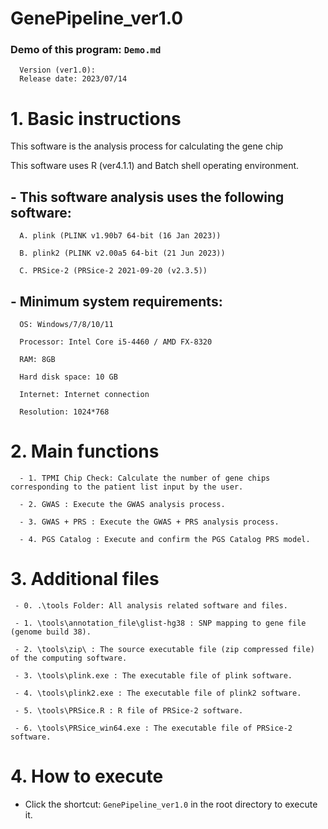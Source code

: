 # GenePipeline_ver1.0

### Demo of this program: `Demo.md`

      Version (ver1.0):
      Release date: 2023/07/14

# 1. Basic instructions

This software is the analysis process for calculating the gene chip 

This software uses R (ver4.1.1) and Batch shell operating environment.

## - This software analysis uses the following software:

      A. plink (PLINK v1.90b7 64-bit (16 Jan 2023))
      
      B. plink2 (PLINK v2.00a5 64-bit (21 Jun 2023))
      
      C. PRSice-2 (PRSice-2 2021-09-20 (v2.3.5))

## - Minimum system requirements:

      OS: Windows/7/8/10/11

      Processor: Intel Core i5-4460 / AMD FX-8320

      RAM: 8GB

      Hard disk space: 10 GB

      Internet: Internet connection

      Resolution: 1024*768

# 2. Main functions

      - 1. TPMI Chip Check: Calculate the number of gene chips corresponding to the patient list input by the user.

      - 2. GWAS : Execute the GWAS analysis process.

      - 3. GWAS + PRS : Execute the GWAS + PRS analysis process.

      - 4. PGS Catalog : Execute and confirm the PGS Catalog PRS model.

# 3. Additional files

     - 0. .\tools Folder: All analysis related software and files.

     - 1. \tools\annotation_file\glist-hg38 : SNP mapping to gene file (genome build 38).

     - 2. \tools\zip\ : The source executable file (zip compressed file) of the computing software.

     - 3. \tools\plink.exe : The executable file of plink software.

     - 4. \tools\plink2.exe : The executable file of plink2 software.

     - 5. \tools\PRSice.R : R file of PRSice-2 software.

     - 6. \tools\PRSice_win64.exe : The executable file of PRSice-2 software.

# 4. How to execute 

- Click the shortcut: `GenePipeline_ver1.0` in the root directory to execute it.

